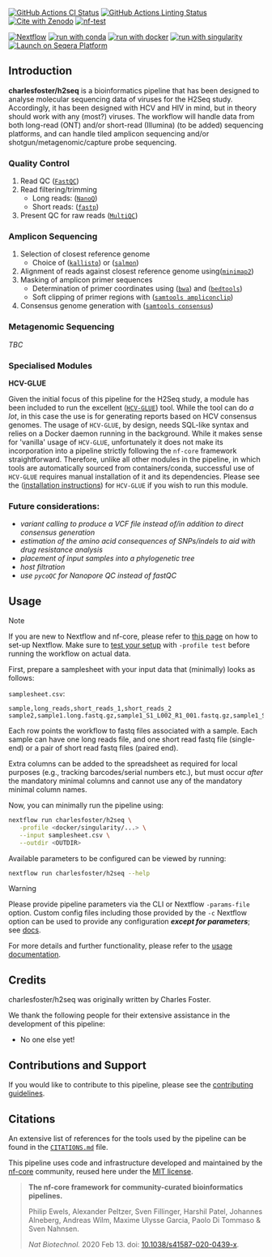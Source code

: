 [![GitHub Actions CI Status](https://github.com/charlesfoster/h2seq/actions/workflows/ci.yml/badge.svg)](https://github.com/charlesfoster/h2seq/actions/workflows/ci.yml)
[![GitHub Actions Linting Status](https://github.com/charlesfoster/h2seq/actions/workflows/linting.yml/badge.svg)](https://github.com/charlesfoster/h2seq/actions/workflows/linting.yml)[![Cite with Zenodo](http://img.shields.io/badge/DOI-10.5281/zenodo.XXXXXXX-1073c8?labelColor=000000)](https://doi.org/10.5281/zenodo.XXXXXXX)
[![nf-test](https://img.shields.io/badge/unit_tests-nf--test-337ab7.svg)](https://www.nf-test.com)

[![Nextflow](https://img.shields.io/badge/nextflow%20DSL2-%E2%89%A523.04.0-23aa62.svg)](https://www.nextflow.io/)
[![run with conda](http://img.shields.io/badge/run%20with-conda-3EB049?labelColor=000000&logo=anaconda)](https://docs.conda.io/en/latest/)
[![run with docker](https://img.shields.io/badge/run%20with-docker-0db7ed?labelColor=000000&logo=docker)](https://www.docker.com/)
[![run with singularity](https://img.shields.io/badge/run%20with-singularity-1d355c.svg?labelColor=000000)](https://sylabs.io/docs/)
[![Launch on Seqera Platform](https://img.shields.io/badge/Launch%20%F0%9F%9A%80-Seqera%20Platform-%234256e7)](https://cloud.seqera.io/launch?pipeline=https://github.com/charlesfoster/h2seq)

## Introduction

**charlesfoster/h2seq** is a bioinformatics pipeline that has been designed to analyse molecular sequencing data of viruses for the H2Seq study. Accordingly, it has been designed with HCV and HIV in mind, but in theory should work with any (most?) viruses. The workflow will handle data from both long-read (ONT) and/or short-read (Illumina) (to be added) sequencing platforms, and can handle tiled amplicon sequencing and/or shotgun/metagenomic/capture probe sequencing.

### Quality Control

1. Read QC ([`FastQC`](https://www.bioinformatics.babraham.ac.uk/projects/fastqc/))
2. Read filtering/trimming
   - Long reads: ([`NanoQ`](https://github.com/esteinig/nanoq))
   - Short reads: ([`fastp`](https://github.com/OpenGene/fastp))
3. Present QC for raw reads ([`MultiQC`](http://multiqc.info/))

### Amplicon Sequencing

1. Selection of closest reference genome
   - Choice of ([`kallisto`](https://github.com/pachterlab/kallisto)) or ([`salmon`](https://github.com/COMBINE-lab/salmon))
2. Alignment of reads against closest reference genome using([`minimap2`](https://github.com/lh3/minimap2))
3. Masking of amplicon primer sequences
   - Determination of primer coordinates using ([`bwa`](https://github.com/lh3/bwa)) and ([`bedtools`](https://github.com/arq5x/bedtools2))
   - Soft clipping of primer regions with ([`samtools ampliconclip`](http://www.htslib.org/doc/samtools-ampliconclip.html))
4. Consensus genome generation with ([`samtools consensus`](http://www.htslib.org/doc/samtools-consensus.html))

### Metagenomic Sequencing

_TBC_

### Specialised Modules

**HCV-GLUE**

Given the initial focus of this pipeline for the H2Seq study, a module has been included to run the excellent ([`HCV-GLUE`](https://github.com/giffordlabcvr/HCV-GLUE)) tool. While the tool can do _a lot_, in this case the use is for generating reports based on HCV consensus genomes. The usage of `HCV-GLUE`, by design, needs SQL-like syntax and relies on a Docker daemon running in the background. While it makes sense for 'vanilla' usage of `HCV-GLUE`, unfortunately it does not make its incorporation into a pipeline strictly following the `nf-core` framework straightforward. Therefore, unlike all other modules in the pipeline, in which tools are automatically sourced from containers/conda, successful use of `HCV-GLUE` requires manual installation of it and its dependencies. Please see the ([installation instructions](http://hcv-glue.cvr.gla.ac.uk/#/aboutGlueProject)) for `HCV-GLUE` if you wish to run this module.

### Future considerations:

- _variant calling to produce a VCF file instead of/in addition to direct consensus generation_
- _estimation of the amino acid consequences of SNPs/indels to aid with drug resistance analysis_
- _placement of input samples into a phylogenetic tree_
- _host filtration_
- _use `pycoQC` for Nanopore QC instead of fastQC_

<!-- TODO nf-core: Include a figure that guides the user through the major workflow steps. Many nf-core
     workflows use the "tube map" design for that. See https://nf-co.re/docs/contributing/design_guidelines#examples for examples.   -->

## Usage

> [!NOTE]
> If you are new to Nextflow and nf-core, please refer to [this page](https://nf-co.re/docs/usage/installation) on how to set-up Nextflow. Make sure to [test your setup](https://nf-co.re/docs/usage/introduction#how-to-run-a-pipeline) with `-profile test` before running the workflow on actual data.

First, prepare a samplesheet with your input data that (minimally) looks as follows:

`samplesheet.csv`:

```csv
sample,long_reads,short_reads_1,short_reads_2
sample2,sample1.long.fastq.gz,sample1_S1_L002_R1_001.fastq.gz,sample1_S1_L002_R2_001.fastq.gz
```

Each row points the workflow to fastq files associated with a sample. Each sample can have one long reads file, and one short read fastq file (single-end) or a pair of short read fastq files (paired end).

Extra columns can be added to the spreadsheet as required for local purposes (e.g., tracking barcodes/serial numbers etc.), but must occur _after_ the mandatory minimal columns and cannot use any of the mandatory minimal column names.

Now, you can minimally run the pipeline using:

```bash
nextflow run charlesfoster/h2seq \
   -profile <docker/singularity/...> \
   --input samplesheet.csv \
   --outdir <OUTDIR>
```

Available parameters to be configured can be viewed by running:

```bash
nextflow run charlesfoster/h2seq --help
```

> [!WARNING]
> Please provide pipeline parameters via the CLI or Nextflow `-params-file` option. Custom config files including those provided by the `-c` Nextflow option can be used to provide any configuration _**except for parameters**_;
> see [docs](https://nf-co.re/usage/configuration#custom-configuration-files).

For more details and further functionality, please refer to the [usage documentation](https://nf-co.re/mag/usage).

## Credits

charlesfoster/h2seq was originally written by Charles Foster.

We thank the following people for their extensive assistance in the development of this pipeline:

- No one else yet!

<!-- TODO nf-core: If applicable, make list of people who have also contributed -->

## Contributions and Support

If you would like to contribute to this pipeline, please see the [contributing guidelines](.github/CONTRIBUTING.md).

## Citations

<!-- TODO nf-core: Add citation for pipeline after first release. Uncomment lines below and update Zenodo doi and badge at the top of this file. -->
<!-- If you use charlesfoster/h2seq for your analysis, please cite it using the following doi: [10.5281/zenodo.XXXXXX](https://doi.org/10.5281/zenodo.XXXXXX) -->

<!-- TODO nf-core: Add bibliography of tools and data used in your pipeline -->

An extensive list of references for the tools used by the pipeline can be found in the [`CITATIONS.md`](CITATIONS.md) file.

This pipeline uses code and infrastructure developed and maintained by the [nf-core](https://nf-co.re) community, reused here under the [MIT license](https://github.com/nf-core/tools/blob/master/LICENSE).

> **The nf-core framework for community-curated bioinformatics pipelines.**
>
> Philip Ewels, Alexander Peltzer, Sven Fillinger, Harshil Patel, Johannes Alneberg, Andreas Wilm, Maxime Ulysse Garcia, Paolo Di Tommaso & Sven Nahnsen.
>
> _Nat Biotechnol._ 2020 Feb 13. doi: [10.1038/s41587-020-0439-x](https://dx.doi.org/10.1038/s41587-020-0439-x).
